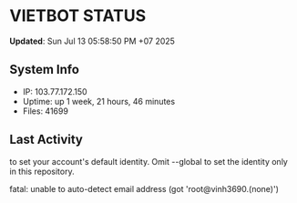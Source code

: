 # VIETBOT STATUS
**Updated**: Sun Jul 13 05:58:50 PM +07 2025

## System Info
- IP: 103.77.172.150
- Uptime: up 1 week, 21 hours, 46 minutes
- Files: 41699

## Last Activity

to set your account's default identity.
Omit --global to set the identity only in this repository.

fatal: unable to auto-detect email address (got 'root@vinh3690.(none)')
